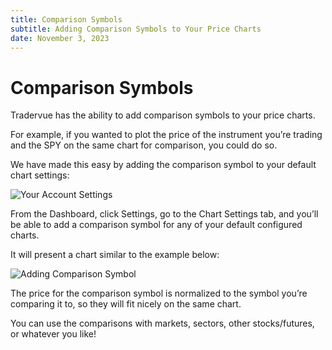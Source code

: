 ```yaml
---
title: Comparison Symbols
subtitle: Adding Comparison Symbols to Your Price Charts
date: November 3, 2023
---
```


# Comparison Symbols

Tradervue has the ability to add comparison symbols to your price charts.

For example, if you wanted to plot the price of the instrument you’re trading and the SPY on the same chart for comparison, you could do so.

We have made this easy by adding the comparison symbol to your default chart settings:

![Your Account Settings](../../../../public/static/posts/charts/yourAccountSettings.png)

From the Dashboard, click Settings, go to the Chart Settings tab, and you’ll be able to add a comparison symbol for any of your default configured charts.

It will present a chart similar to the example below:

![Adding Comparison Symbol](../../../../public/static/posts/charts/addingComparisonSymbol.png)

The price for the comparison symbol is normalized to the symbol you’re comparing it to, so they will fit nicely on the same chart.

You can use the comparisons with markets, sectors, other stocks/futures, or whatever you like!

